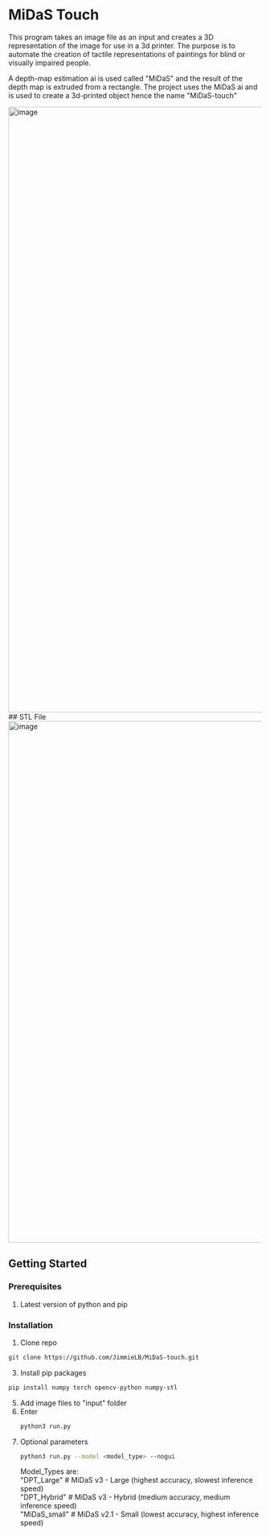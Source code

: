# MiDaS Touch

This program takes an image file as an input and creates a 3D representation of the image for use in a 3d printer. 
The purpose is to automate the creation of tactile representations of paintings for blind or visually impaired people.

A depth-map estimation ai is used called "MiDaS" and the result of the depth map is extruded from a rectangle. The project uses
the MiDaS ai and is used to create a 3d-printed object hence the name "MiDaS-touch"

<img width="1204" alt="image" src="https://github.com/JimmieLB/MiDaS-touch/assets/60014163/a8fdcd29-9438-4ba5-b189-68e7be6dbb15">
## STL File
<img width="1037" alt="image" src="https://github.com/JimmieLB/MiDaS-touch/assets/60014163/2d1c9cc7-3e64-4bce-b86a-6ea84d5056d3">


## Getting Started

### Prerequisites
1. Latest version of python and pip

### Installation
1. Clone repo
  ```sh
  git clone https://github.com/JimmieLB/MiDaS-touch.git
  ```
3. Install pip packages
  ```sh
  pip install numpy torch opencv-python numpy-stl
  ```
5. Add image files to "input" folder
6. Enter
   ```sh
   python3 run.py
   ```
8. Optional parameters
   ```sh
   python3 run.py --model <model_type> --nogui
   ```
   Model_Types are:  
     "DPT_Large"    # MiDaS v3 - Large     (highest accuracy, slowest inference speed)  
     "DPT_Hybrid"   # MiDaS v3 - Hybrid    (medium accuracy, medium inference speed)  
     "MiDaS_small"  # MiDaS v2.1 - Small   (lowest accuracy, highest inference speed)  

